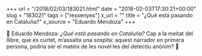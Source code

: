 +++
url = "/2018/02/03/183021.html"
date = "2018-02-03T17:30:21+00:00"
slug = "183021"
tags = ["ressenyes"]
x_url = ""
title = "¿Qué está pasando en Cataluña?"
x_source = "Eduardo Mendoza"
+++

📖 Eduardo Mendoza: *¿Qué está pasando en Cataluña?* Cap a la meitat del llibre, que és curtet, m’assalta una sospita: aquest narrador en primera persona, podria ser el mateix de les novel·les del detectiu anònim? 🤔

